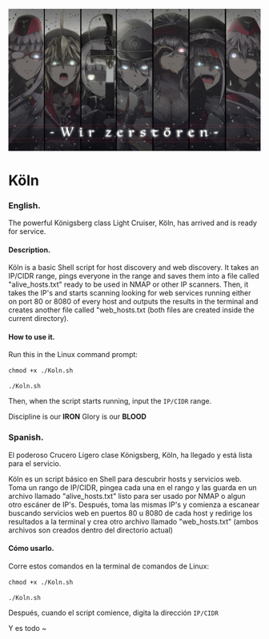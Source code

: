 ![Koln is here!...](/assets/wp4046501.jpg)

Köln
===============

### English.

The powerful Königsberg class Light Cruiser, Köln, has arrived and is ready for service.

#### Description.

Köln is a basic Shell script for host discovery and web discovery. It takes an IP/CIDR range, pings everyone in the range and saves them into a file called "alive_hosts.txt" ready to be used in NMAP or other IP scanners. Then, it takes the IP's and starts scanning looking for web services running either on port 80 or 8080 of every host and outputs the results in the terminal and creates another file called "web_hosts.txt (both files are created inside the current directory).

#### How to use it.

Run this in the Linux command prompt:

`chmod +x ./Koln.sh`

`./Koln.sh`

Then, when the script starts running, input the `IP/CIDR` range.

Discipline is our **IRON**
Glory is our **BLOOD**


### Spanish.

El poderoso Crucero Ligero clase Königsberg, Köln, ha llegado y está lista para el servicio.

Köln es un script básico en Shell para descubrir hosts y servicios web. Toma un rango de IP/CIDR, pingea cada una en el rango y las guarda en un archivo llamado "alive_hosts.txt" listo para ser usado por NMAP o algun otro escáner de IP's. Después, toma las mismas IP's y comienza a escanear buscando servicios web en puertos 80 u 8080 de cada host y redirige los resultados a la terminal y crea otro archivo llamado "web_hosts.txt" (ambos archivos son creados dentro del directorio actual)

  #### Cómo usarlo.
  
  Corre estos comandos en la terminal de comandos de Linux:
  
  `chmod +x ./Koln.sh`

`./Koln.sh`

Después, cuando el script comience, digita la dirección `IP/CIDR`

Y es todo ~
